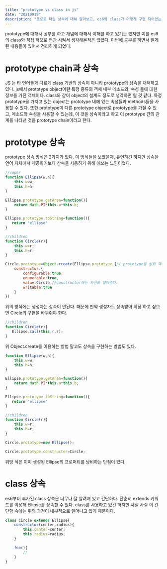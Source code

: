 ```yaml
---
title: "prototype vs class in js"
date: "20210919"
description: "프로토 타입 상속에 대해 알아보고, es6의 class가 어떻게 구현 되어있는지 알아보자."
---
```


prototype에 대해서 공부를 하고 개념에 대해서 이해를 하고 있기는 했지만 이를 es6의 class와 직접 적으로 연관 시켜서 생각해본적은 없었다. 
이번에 공부를 하면서 알게된 내용들이 있어서 정리하게 되었다. 

# prototype chain과 상속
JS 는 타 언어들과 다르게 class 기반의 상속이 아니라 prototype의 상속을 채택하고 있다. js에서 prototype object이란 특정 종류의 객체 내부 메소드와, 속성 들에 대한 정보를 가진 객체이다.
class와 같이 object의 설계도 정도로 생각하면 될 것 같다. 특정 prototype을 가지고 있는 object는 prototype 내에 있는 속성들과 methods들을 사용할 수 있다.
또한 prototype이 다른  prototype object로  prototype을 가질 수 있고, 메소드와 속성을 사용할 수 있는데, 이 것을 상속이라고 하고 이 prototype 간의 관계를 나타낸 것을 prototype chain이라고 한다.

# prototype 상속

prototype 상속 방식은 2가지가 있다. 이 방식들을 보았을때, 유연하긴 하지만 상속을 언어 자체에서 제공하기보다 상속을 사용하기 위해
애쓰는 느낌이었다. 

```js
//super
function Ellipse(w,h){
    this.w=w;
    this.h=h;
}

Ellipse.prototype.getArea=function(){
    return Math.PI*this.a*this.b;
}

Ellipse.prototype.toString=function(){
   return "ellipse"
}

//children
function Circle(r){
    this.w=r;
    this.h=r;
}

Circle.prototype=Object.create(Ellipse.prototype,{// prototype을 상위 객체로 넣어준다. 
    constructor:{
        configurable:true,
        enumerable:true,
        value:Circle,//constructor에는 자신을 넣어준다. 
        writable:true
    }
})
```
위의 방식에는 생성자는 상속이 안된다. 때문에 만약 생성자도 상속받아 확장 하고 싶으면 Circle의 구현을 바꿔줘야 한다. 

```js
//children
function Circle(r){
   Ellipse.call(this,r,r);
}
```


위 Object.create를 이용하는 방법 말고도 상속을 구현하는 방법도 있다. 
```js
function Ellipse(w,h){
    this.w=w;
    this.h=h;
}

Ellipse.prototype.getArea=function(){
    return Math.PI*this.a*this.b;
}

Ellipse.prototype.toString=function(){
   return "ellipse"
}

//children
function Circle(r){
    this.w=r;
    this.h=r;
}

Circle.prototype=new Ellipse();

Circle.prototype.constructor=Circle;

```
위방 식은 이미 생성된 Ellipse의 프로퍼티를 낭비하는 단점이 있다. 



# class 상속

es6부터 추가된 class 상속은 너무나 잘 알려져 있고 간단하다. 
단순히 extends 키워드를 이용해 Ellipse를 상속할 수 있다. 
class를 사용하고 있긴 하지만 사실 사실 이 간단함 속에는 위의 과정이 내부적으로 일어나고 있기 때문이다. 
```js
class Circle extends Ellipse{
    constructor(center,radius){
        this.center=center;
        this.radius=radius;
    }

    foo(){
        //
    }
}
```

